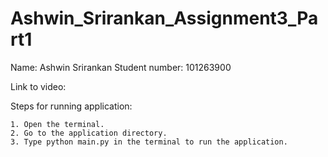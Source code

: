 # Ashwin_Srirankan_Assignment3_Part1
Name: Ashwin Srirankan
Student number: 101263900

Link to video:

Steps for running application:

    1. Open the terminal.
    2. Go to the application directory.
    3. Type python main.py in the terminal to run the application.
